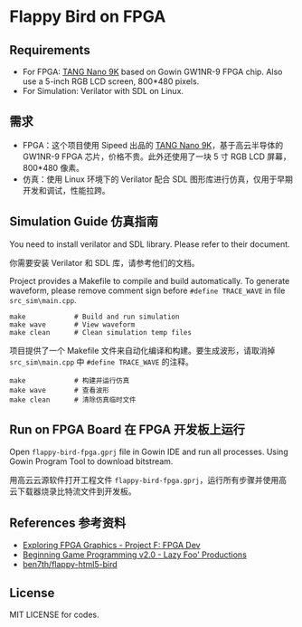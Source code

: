 # Flappy Bird on FPGA

## Requirements
* For FPGA: [TANG Nano 9K](https://wiki.sipeed.com/hardware/en/tang/Tang-Nano-9K/Nano-9K.html) based on Gowin GW1NR-9 FPGA chip. Also use a 5-inch RGB LCD screen, 800*480 pixels.
* For Simulation: Verilator with SDL on Linux. 

## 需求
* FPGA：这个项目使用 Sipeed 出品的 [TANG Nano 9K](https://wiki.sipeed.com/hardware/en/tang/Tang-Nano-9K/Nano-9K.html)，基于高云半导体的 GW1NR-9 FPGA 芯片，价格不贵。此外还使用了一块 5 寸 RGB LCD 屏幕，800*480 像素。
* 仿真：使用 Linux 环境下的 Verilator 配合 SDL 图形库进行仿真，仅用于早期开发和调试，性能拉跨。

## Simulation Guide 仿真指南
You need to install verilator and SDL library. Please refer to their document.

你需要安装 Verilator 和 SDL 库，请参考他们的文档。

Project provides a Makefile to compile and build automatically. To generate waveform, please remove comment sign before `#define TRACE_WAVE` in file `src_sim\main.cpp`.
```
make            # Build and run simulation
make wave       # View waveform
make clean      # Clean simulation temp files
```

项目提供了一个 Makefile 文件来自动化编译和构建。要生成波形，请取消掉 `src_sim\main.cpp` 中 `#define TRACE_WAVE` 的注释。
```
make            # 构建并运行仿真
make wave       # 查看波形
make clean      # 清除仿真临时文件
```

## Run on FPGA Board 在 FPGA 开发板上运行
Open `flappy-bird-fpga.gprj` file in Gowin IDE and run all processes. Using Gowin Program Tool to download bitstream.

用高云云源软件打开工程文件 `flappy-bird-fpga.gprj`，运行所有步骤并使用高云下载器烧录比特流文件到开发板。

## References 参考资料
* [Exploring FPGA Graphics - Project F: FPGA Dev](https://projectf.io/posts/fpga-graphics/)
* [Beginning Game Programming v2.0 - Lazy Foo' Productions](https://lazyfoo.net/tutorials/SDL/)
* [ben7th/flappy-html5-bird](https://github.com/ben7th/flappy-html5-bird)

## License
MIT LICENSE for codes.
